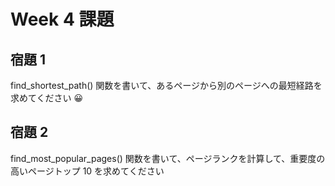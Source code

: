 # Week 4 課題

## 宿題 1

find_shortest_path() 関数を書いて、あるページから別のページへの最短経路を求めてください 😀

## 宿題 2

find_most_popular_pages() 関数を書いて、ページランクを計算して、重要度の高いページトップ 10 を求めてください